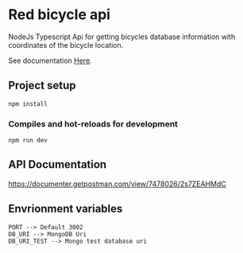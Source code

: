 # Red bicycle api

NodeJs Typescript Api for getting bicycles database information with coordinates of the bicycle location.

See documentation [Here](https://documenter.getpostman.com/view/7478026/2s7ZEAHMdC).

## Project setup
```
npm install
```

### Compiles and hot-reloads for development
```
npm run dev
```

## API Documentation

https://documenter.getpostman.com/view/7478026/2s7ZEAHMdC

## Envrionment variables
```
PORT --> Default 3002
DB_URI --> MongoDB Uri
DB_URI_TEST --> Mongo test database uri
```